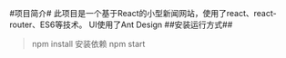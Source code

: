 #项目简介#
此项目是一个基于React的小型新闻网站，使用了react、react-router、ES6等技术。
UI使用了Ant Design
##安装运行方式##
> npm install 安装依赖
> npm start